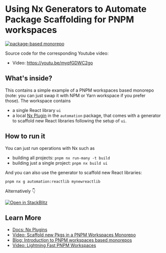 # Using Nx Generators to Automate Package Scaffolding for PNPM workspaces

[![package-based monorepo](https://img.shields.io/static/v1?label=Nx%20setup&message=package-based%20monorepo&color=orange)](https://nx.dev/concepts/integrated-vs-package-based#package-based-repos)

Source code for the corresponding Youtube video:

- Video: https://youtu.be/myqfGDWC2go

## What's inside?

This contains a simple example of a PNPM workspaces based monorepo (note: you can just swap it with NPM or Yarn workspace if you prefer those). The workspace contains

- a single React library `ui`
- a local [Nx Plugin](https://nx.dev/plugins/intro/getting-started#create-a-local-plugin) in the `automation` package, that comes with a generator to scaffold new React libraries following the setup of `ui`.

## How to run it

You can just run operations with Nx such as

- building all projects: `pnpm nx run-many -t build`
- building just a single project: `pnpm nx build ui`

And you can also use the generator to scaffold new React libraries:

```
pnpm nx g automation:reactlib mynewreactlib
```

Alternatively 👇

[![Open in StackBlitz](https://developer.stackblitz.com/img/open_in_stackblitz.svg)](https://stackblitz.com/github.com/nrwl/nx-recipes/tree/main/automating-package-based-monorepos?file=README.md)

## Learn More

- [Docs: Nx Plugins](https://nx.dev/plugins/intro/getting-started)
- [Video: Scaffold new Pkgs in a PNPM Workspaces Monorepo](https://youtu.be/myqfGDWC2go)
- [Blog: Introduction to PNPM workspaces based monorepos](https://dev.to/nx/setup-a-monorepo-with-pnpm-workspaces-and-speed-it-up-with-nx-1eem)
- [Video: Lightning Fast PNPM Workspaces](https://youtu.be/PwfR77oe1E8)
